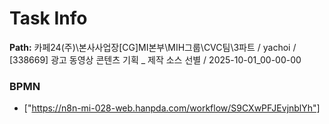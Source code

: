 # Task Info

**Path:** 카페24(주)\본사사업장\[CG]MI본부\MIH그룹\CVC팀\3파트 / yachoi / [338669] 광고 동영상 콘텐츠 기획 _ 제작 소스 선별 / 2025-10-01_00-00-00

### BPMN
- ["https://n8n-mi-028-web.hanpda.com/workflow/S9CXwPFJEvjnblYh"]

